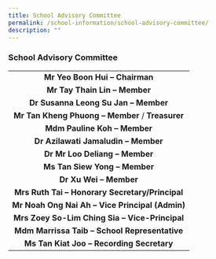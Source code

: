 ```yaml
---
title: School Advisory Committee
permalink: /school-information/school-advisory-committee/
description: ""
---
```

### School Advisory Committee

|  |
|:---:|
| **Mr Yeo Boon Hui – Chairman** |
| **Mr Tay Thain Lin – Member** |
| **Dr Susanna Leong Su Jan – Member** |
| **Mr Tan Kheng Phuong – Member** / **Treasurer** |
| **Mdm Pauline Koh – Member** |
| **Dr Azilawati Jamaludin – Member** |
|**Dr Mr Loo Deliang – Member** |
|**Ms Tan Siew Yong – Member** |
| **Dr Xu Wei – Member** |
| **Mrs Ruth Tai – Honorary Secretary/Principal** |
| **Mr Noah Ong Nai Ah – Vice Principal (Admin)** |
| **Mrs Zoey So-Lim Ching Sia – Vice-Principal** |
| **Mdm Marrissa Taib – School Representative** |
| **Ms Tan Kiat Joo – Recording Secretary** |